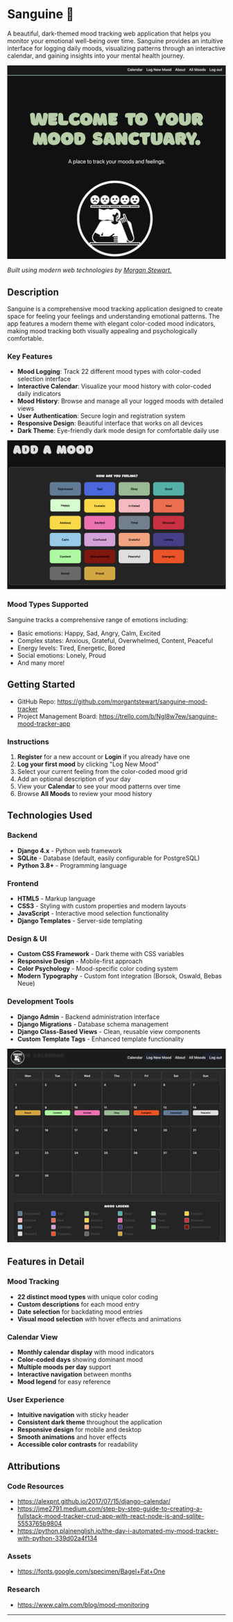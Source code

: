 # Sanguine 🌙

A beautiful, dark-themed mood tracking web application that helps you monitor your emotional well-being over time. Sanguine provides an intuitive interface for logging daily moods, visualizing patterns through an interactive calendar, and gaining insights into your mental health journey.

<img src="sanguine/static/css/images/screenshot1.png" alt="Saguine Homepage Screenshot"/>


*Built using modern web technologies by [Morgan Stewart.](https://github.com/morgantstewart)*



## Description

Sanguine is a comprehensive mood tracking application designed to create space for feeling your feelings and understanding emotional patterns. The app features a modern theme with elegant color-coded mood indicators, making mood tracking both visually appealing and psychologically comfortable.

### Key Features

- **Mood Logging**: Track 22 different mood types with color-coded selection interface
- **Interactive Calendar**: Visualize your mood history with color-coded daily indicators
- **Mood History**: Browse and manage all your logged moods with detailed views
- **User Authentication**: Secure login and registration system
- **Responsive Design**: Beautiful interface that works on all devices
- **Dark Theme**: Eye-friendly dark mode design for comfortable daily use


<img src="sanguine/static/css/images/screenshot2.png" alt="Saguine Add Mood Screenshot"/>


### Mood Types Supported

Sanguine tracks a comprehensive range of emotions including:
- Basic emotions: Happy, Sad, Angry, Calm, Excited
- Complex states: Anxious, Grateful, Overwhelmed, Content, Peaceful
- Energy levels: Tired, Energetic, Bored
- Social emotions: Lonely, Proud
- And many more!



## Getting Started

- GitHub Repo: https://github.com/morgantstewart/sanguine-mood-tracker
- Project Management Board: https://trello.com/b/Ngl8w7ew/sanguine-mood-tracker-app



### Instructions
1. **Register** for a new account or **Login** if you already have one
2. **Log your first mood** by clicking "Log New Mood"
3. Select your current feeling from the color-coded mood grid
4. Add an optional description of your day
5. View your **Calendar** to see your mood patterns over time
6. Browse **All Moods** to review your mood history

## Technologies Used

### Backend
- **Django 4.x** - Python web framework
- **SQLite** - Database (default, easily configurable for PostgreSQL)
- **Python 3.8+** - Programming language

### Frontend
- **HTML5** - Markup language
- **CSS3** - Styling with custom properties and modern layouts
- **JavaScript** - Interactive mood selection functionality
- **Django Templates** - Server-side templating

### Design & UI
- **Custom CSS Framework** - Dark theme with CSS variables
- **Responsive Design** - Mobile-first approach
- **Color Psychology** - Mood-specific color coding system
- **Modern Typography** - Custom font integration (Borsok, Oswald, Bebas Neue)

### Development Tools
- **Django Admin** - Backend administration interface
- **Django Migrations** - Database schema management
- **Django Class-Based Views** - Clean, reusable view components
- **Custom Template Tags** - Enhanced template functionality



<img src="sanguine/static/css/images/screenshot3.png" alt="Saguine Calendar Screenshot"/>

## Features in Detail

### Mood Tracking
- **22 distinct mood types** with unique color coding
- **Custom descriptions** for each mood entry
- **Date selection** for backdating mood entries
- **Visual mood selection** with hover effects and animations

### Calendar View
- **Monthly calendar display** with mood indicators
- **Color-coded days** showing dominant mood
- **Multiple moods per day** support
- **Interactive navigation** between months
- **Mood legend** for easy reference

### User Experience
- **Intuitive navigation** with sticky header
- **Consistent dark theme** throughout the application
- **Responsive design** for mobile and desktop
- **Smooth animations** and hover effects
- **Accessible color contrasts** for readability


## Attributions

### Code Resources
- https://alexpnt.github.io/2017/07/15/django-calendar/
- https://jme2791.medium.com/step-by-step-guide-to-creating-a-fullstack-mood-tracker-crud-app-with-react-node-js-and-sqlite-5553765b9804
- https://python.plainenglish.io/the-day-i-automated-my-mood-tracker-with-python-339d02a4f134

### Assets 
-  https://fonts.google.com/specimen/Bagel+Fat+One

### Research
- https://www.calm.com/blog/mood-monitoring

---
